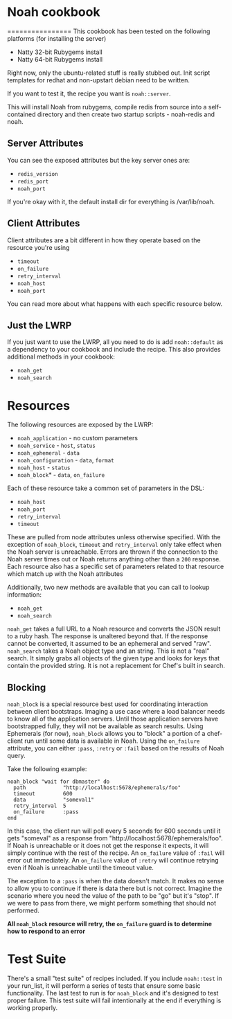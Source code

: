 # Noah cookbook
================
This cookbook has been tested on the following platforms (for installing the server)

* Natty 32-bit Rubygems install
* Natty 64-bit Rubygems install

Right now, only the ubuntu-related stuff is really stubbed out. Init script templates for redhat and non-upstart debian need to be written.

If you want to test it, the recipe you want is `noah::server`.

This will install Noah from rubygems, compile redis from source into a self-contained directory and then create two startup scripts - noah-redis and noah.

## Server Attributes
You can see the exposed attributes but the key server ones are:

- `redis_version`
- `redis_port`
- `noah_port`

If you're okay with it, the default install dir for everything is /var/lib/noah.

## Client Attributes
Client attributes are a bit different in how they operate based on the resource you're using

- `timeout`
- `on_failure`
- `retry_interval`
- `noah_host`
- `noah_port`

You can read more about what happens with each specific resource below.

## Just the LWRP
If you just want to use the LWRP, all you need to do is add `noah::default` as a dependency to your cookbook and include the recipe. This also provides additional methods in your cookbook:

- `noah_get`
- `noah_search`

# Resources
The following resources are exposed by the LWRP:

- `noah_application` - no custom parameters
- `noah_service` - `host`, `status`
- `noah_ephemeral` - `data` 
- `noah_configuration` - `data`, `format`
- `noah_host` - `status`
- `noah_block`\* - `data`, `on_failure`

Each of these resource take a common set of parameters in the DSL:

- `noah_host`
- `noah_port`
- `retry_interval`
- `timeout`

These are pulled from node attributes unless otherwise specified. With the exception of `noah_block`, `timeout` and `retry_interval` only take effect when the Noah server is unreachable. Errors are thrown if the connection to the Noah server times out or Noah returns anything other than a `200` response. Each resource also has a specific set of parameters related to that resource which match up with the Noah attributes

Additionally, two new methods are available that you can call to lookup information:

- `noah_get`
- `noah_search`

`noah_get` takes a full URL to a Noah resource and converts the JSON result to a ruby hash. The response is unaltered beyond that. If the response cannot be converted, it assumed to be an ephemeral and served "raw".
`noah_search` takes a Noah object type and an string. This is not a "real" search. It simply grabs all objects of the given type and looks for keys that contain the provided string. It is not a replacement for Chef's built in search.

## Blocking
`noah_block` is a special resource best used for coordinating interaction between client bootstraps. Imaging a use case where a load balancer needs to know all of the application servers. Until those application servers have bootstrapped fully, they will not be available as search results. Using Ephemerals (for now), `noah_block` allows you to "block" a portion of a chef-client run until some data is available in Noah. Using the `on_failure` attribute, you can either `:pass`, `:retry` or `:fail` based on the results of Noah query.

Take the following example:

	noah_block "wait for dbmaster" do
	  path            "http://localhost:5678/ephemerals/foo"
	  timeout         600
	  data            "someval1"
	  retry_interval  5
	  on_failure      :pass
	end

In this case, the client run will poll every 5 seconds for 600 seconds until it gets "someval" as a response from "http://localhost:5678/ephemerals/foo". If Noah is unreachable or it does not get the response it expects, it will simply continue with the rest of the recipe. An `on_failure` value of `:fail` will error out immediately. An `on_failure` value of `:retry` will continue retrying even if Noah is unreachable until the timeout value.

The exception to a `:pass` is when the data doesn't match. It makes no sense to allow you to continue if there is data there but is not correct. Imagine the scenario where you need the value of the path to be "go" but it's "stop". If we were to pass from there, we might perform something that should not performed.

**All `noah_block` resource will retry, the `on_failure` guard is to determine how to respond to an error**

# Test Suite
There's a small "test suite" of recipes included. If you include `noah::test` in your run\_list, it will perform a series of tests that ensure some basic functionality. The last test to run is for `noah_block` and it's designed to test proper failure. This test suite will fail intentionally at the end if everything is working properly.

